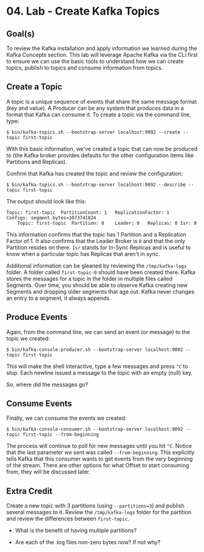 # 04. Lab - Create Kafka Topics

## Goal(s)

To review the Kafka installation and apply information we learned during the Kafka Concepts section. This lab will
leverage Apache Kafka via the CLI first to ensure we can use the basic tools to understand how we can create topics,
publish to topics and consume information from topics.

## Create a Topic

A topic is a unique sequence of events that share the same message format (key and value). A Producer can be any system
that produces data in a format that Kafka can consume it. To create a topic via the command line, type:

```shell
$ bin/kafka-topics.sh --bootstrap-server localhost:9092 --create --topic first-topic
```

With this basic information, we've created a topic that can now be produced to (the Kafka broker provides defaults for
the other configuration items like Partitions and Replicas).

Confirm that Kafka has created the topic and review the configuration:

```shell
$ bin/kafka-topics.sh --bootstrap-server localhost:9092 --describe --topic first-topic
```

The output should look like this:

```text
Topic: first-topic	PartitionCount: 1	ReplicationFactor: 1	Configs: segment.bytes=1073741824
	Topic: first-topic	Partition: 0	Leader: 0	Replicas: 0	Isr: 0
```

This information confirms that the topic has 1 Partition and a Replication Factor of 1. It also confirms that the Leader
Broker is `0` and that the only Partition resides on there.  `Isr` stands for In-Sync Replicas and is useful to know
when a particular topic has Replicas that aren't in sync.

Additional information can be gleaned by reviewing the `/tmp/kafka-logs` folder. A folder called `first-topic-0` should
have been created there. Kafka stores the messages for a topic in the folder in multiple files called Segments. Over
time, you should be able to observe Kafka creating new Segments and dropping older segments that age out. Kafka never
changes an entry to a segment, it always appends.

## Produce Events

Again, from the command line, we can send an event (or message) to the topic we created:

```shell
$ bin/kafka-console-producer.sh --bootstrap-server localhost:9092 --topic first-topic
```

This will make the shell interactive, type a few messages and press `^C` to stop. Each newline issued a message to the
topic with an empty (null) key.

So, where did the messages go?

## Consume Events

Finally, we can consume the events we created:

```shell
$ bin/kafka-console-consumer.sh --bootstrap-server localhost:9092 --topic first-topic --from-beginning
```

The process will continue to poll for new messages until you hit `^C`. Notice that the last parameter we sent was
called `--from-beginning`. This explicitly tells Kafka that this consumer wants to get events from the very beginning of
the stream.  There are other options for what Offset to start consuming from, they will be discussed later.

## Extra Credit

Create a new topic with 3 partitions (using `--partitions=3`) and publish several messages to it. Review
the `/tmp/kafka-logs` folder for the partition and review the differences between `first-topic`.

- What is the benefit of having multiple partitions?


- Are each of the .log files non-zero bytes now?  If not why?
